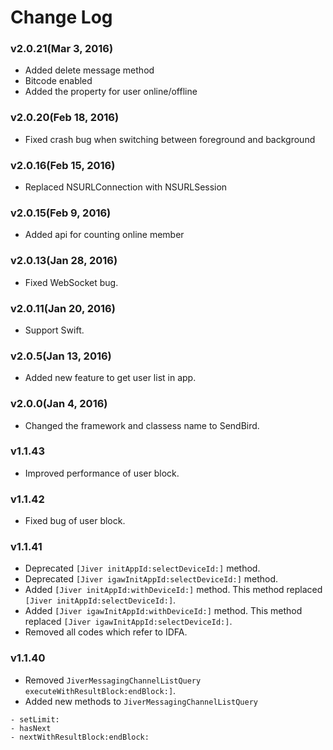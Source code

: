 # Change Log

### v2.0.21(Mar 3, 2016)
* Added delete message method
* Bitcode enabled
* Added the property for user online/offline

### v2.0.20(Feb 18, 2016)
* Fixed crash bug when switching between foreground and background

### v2.0.16(Feb 15, 2016)
* Replaced NSURLConnection with NSURLSession

### v2.0.15(Feb 9, 2016)
* Added api for counting online member

### v2.0.13(Jan 28, 2016)
* Fixed WebSocket bug.

### v2.0.11(Jan 20, 2016)
* Support Swift.

### v2.0.5(Jan 13, 2016)
* Added new feature to get user list in app.

### v2.0.0(Jan 4, 2016)
* Changed the framework and classess name to SendBird.

### v1.1.43
* Improved performance of user block.

### v1.1.42
* Fixed bug of user block.

### v1.1.41

* Deprecated ```[Jiver initAppId:selectDeviceId:]``` method.
* Deprecated ```[Jiver igawInitAppId:selectDeviceId:]``` method.
* Added ```[Jiver initAppId:withDeviceId:]``` method. This method replaced ```[Jiver initAppId:selectDeviceId:]```.
* Added ```[Jiver igawInitAppId:withDeviceId:]``` method. This method replaced ```[Jiver igawInitAppId:selectDeviceId:]```.
* Removed all codes which refer to IDFA.

### v1.1.40

* Removed ```JiverMessagingChannelListQuery executeWithResultBlock:endBlock:]```.
* Added new methods to ```JiverMessagingChannelListQuery```

```
- setLimit:
- hasNext
- nextWithResultBlock:endBlock:
```
